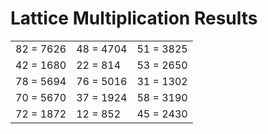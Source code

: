 # Lattice Multiplication Results

|   |   |   |
|---|---|---|
| 82 = 7626 | 48 = 4704 | 51 = 3825 |
| 42 = 1680 | 22 = 814 | 53 = 2650 |
| 78 = 5694 | 76 = 5016 | 31 = 1302 |
| 70 = 5670 | 37 = 1924 | 58 = 3190 |
| 72 = 1872 | 12 = 852 | 45 = 2430 |
